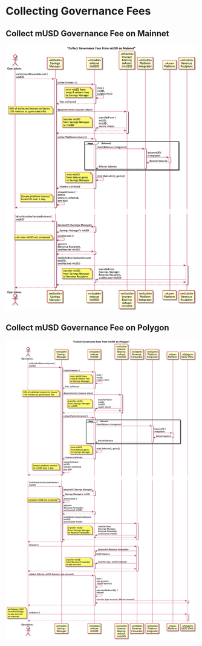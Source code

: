# Collecting Governance Fees

## Collect mUSD Governance Fee on Mainnet

![Mainnet mUSD](./mainnetMusdFee.png)

## Collect mUSD Governance Fee on Polygon

![Polygon mUSD](./polygonMusdFee.png)